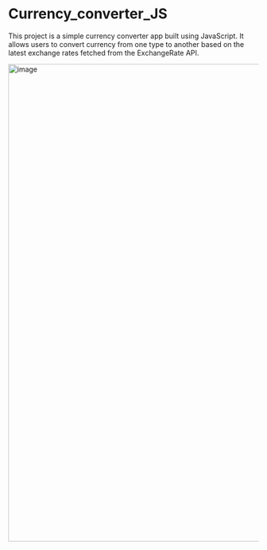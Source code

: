 # Currency_converter_JS

This project is a simple currency converter app built using JavaScript. It allows users to convert currency from one type to another based on the latest exchange rates fetched from the ExchangeRate API.

<img width="960" alt="image" src="https://github.com/HarshThale/Currency_converter_JS/assets/102526757/de7f7459-21f6-41af-934d-ccc62ce9ede5">

